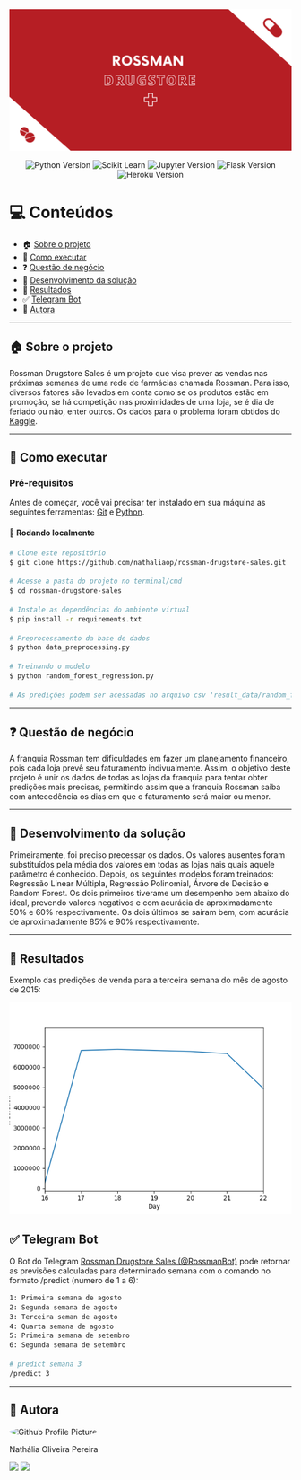 <img alt="Rossman Drugstore" title="Rossman Drugstore" src="./assets/rossman-drugstore-sales.png" />

<p align="center">
  <img alt="Python Version" src="https://img.shields.io/badge/Python-3.10.4-yellow?style=for-the-badge&logo=python&logoColor=yellow" href = "https://www.python.org/">
  <img alt="Scikit Learn" src="https://img.shields.io/badge/Scikit%20Learn-1.0.2-F7931E?style=for-the-badge&logo=scikit-learn&logoColor=F7931E" href = "https://scikit-learn.org/stable/">
  <img alt="Jupyter Version" src="https://img.shields.io/badge/Jupyter-6.4.8-orange?style=for-the-badge&logo=Jupyter" href = "https://jupyter.org/try">
  <img alt="Flask Version" src="https://img.shields.io/badge/Flask-2.1.1-000000?style=for-the-badge&logo=Flask&logoColor=000000" href = "https://flask.palletsprojects.com/en/2.1.x/">
  <img alt="Heroku Version" src="https://img.shields.io/badge/Heroku-7.53.0-8c84bc?style=for-the-badge&logo=Heroku&logoColor=8c84bc" href = "https://dashboard.heroku.com">
</p>

💻 Conteúdos
=================
  * 🏠 [Sobre o projeto](#-sobre-o-projeto)
  * 🚀 [Como executar](#-como-executar)
  * ❓  [Questão de negócio](#-questão-de-negócio)
  * 📝 [Desenvolvimento da solução](#-desenvolvimento-da-solução)
  * 🔮  [Resultados](#-resultados)
  * ✅  [Telegram Bot](#-telegram-bot)
  * 🦸 [Autora](#-autora)

---

## 🏠 Sobre o projeto
Rossman Drugstore Sales é um projeto que visa prever as vendas nas próximas semanas de uma rede de farmácias chamada Rossman. Para isso, diversos fatores são levados em conta como se os produtos estão em promoção, se há competição nas proximidades de uma loja, se é dia de feriado ou não, enter outros. Os dados para o problema foram obtidos do [Kaggle](https://www.kaggle.com/c/rossmann-store-sales/data).

---

## 🚀 Como executar

### Pré-requisitos

Antes de começar, você vai precisar ter instalado em sua máquina as seguintes ferramentas:
[Git](https://git-scm.com) e [Python](https://www.python.org/).

#### 🎲 Rodando localmente

```bash
# Clone este repositório
$ git clone https://github.com/nathaliaop/rossman-drugstore-sales.git

# Acesse a pasta do projeto no terminal/cmd
$ cd rossman-drugstore-sales

# Instale as dependências do ambiente virtual
$ pip install -r requirements.txt

# Preprocessamento da base de dados
$ python data_preprocessing.py

# Treinando o modelo
$ python random_forest_regression.py

# As predições podem ser acessadas no arquivo csv 'result_data/random_forest_regression.csv'
```

---

## ❓ Questão de negócio

A franquia Rossman tem dificuldades em fazer um planejamento financeiro, pois cada loja prevê seu faturamento indivualmente. Assim, o objetivo deste projeto é unir os dados de todas as lojas da franquia para tentar obter predições mais precisas, permitindo assim que a franquia Rossman saiba com antecedência os dias em que o faturamento será maior ou menor.

---

## 📝 Desenvolvimento da solução
Primeiramente, foi preciso precessar os dados. Os valores ausentes foram substituídos pela média dos valores em todas as lojas nais quais aquele parâmetro é conhecido. Depois, os seguintes modelos foram treinados: Regressão Linear Múltipla, Regressão Polinomial, Árvore de Decisão e Random Forest. Os dois primeiros tiverame um desempenho bem abaixo do ideal, prevendo valores negativos e com acurácia de aproximadamente 50% e 60% respectivamente. Os dois últimos se saíram bem, com acurácia de aproximadamente 85% e 90% respectivamente.

---

## 🔮 Resultados
Exemplo das predições de venda para a terceira semana do mês de agosto de 2015:

<img alt="Rossman Drugstore" title="Rossman Drugstore" src="./assets/prediction-week-3.png" />

## ✅ Telegram Bot
O Bot do Telegram [Rossman Drugstore Sales (@RossmanBot)](https://github.com/nathaliaop/rossman-telegram-bot) pode retornar as previsões calculadas para determinado semana com o comando no formato /predict (numero de 1 a 6):

```bash
1: Primeira semana de agosto
2: Segunda semana de agosto
3: Terceira seman de agosto
4: Quarta semana de agosto
5: Primeira semana de setembro
6: Segunda semana de setembro

# predict semana 3
/predict 3
```

---

## 🦸 Autora
<img alt="Github Profile Picture" src="https://avatars.githubusercontent.com/nathaliaop" style="border-radius: 50%;" width="100px;"/>

Nathália Oliveira Pereira

<div> 
  <a href = "mailto:np.nathaliapereira@gmail.com"><img src="https://img.shields.io/badge/-Gmail-e13d2f?style=for-the-badge&logo=gmail&logoColor=white" target="_blank"></a>
  <a href="https://www.linkedin.com/in/nathalia-oliveira-pereira" target="_blank"><img src="https://img.shields.io/badge/-LinkedIn-%230077B5?style=for-the-badge&logo=linkedin&logoColor=white" target="_blank"></a> 
</div>
